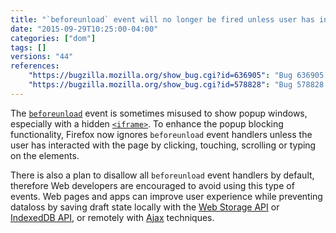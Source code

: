 ```yaml
---
title: "`beforeunload` event will no longer be fired unless user has interacted with the page"
date: "2015-09-29T10:25:00-04:00"
categories: ["dom"]
tags: []
versions: "44"
references:
    "https://bugzilla.mozilla.org/show_bug.cgi?id=636905": "Bug 636905 - Don't allow onbeforeunload dialog unless I have interacted with the page"
    "https://bugzilla.mozilla.org/show_bug.cgi?id=578828": "Bug 578828 - Default to not allowing onbeforeunload dialogs"
---
```

The [`beforeunload`](https://developer.mozilla.org/en-US/docs/Web/Events/beforeunload) event is sometimes misused to show popup windows, especially with a hidden [`<iframe>`](https://developer.mozilla.org/en-US/docs/Web/HTML/Element/iframe). To enhance the popup blocking functionality, Firefox now ignores `beforeunload` event handlers unless the user has interacted with the page by clicking, touching, scrolling or typing on the elements.

There is also a plan to disallow all `beforeunload` event handlers by default, therefore Web developers are encouraged to avoid using this type of events. Web pages and apps can improve user experience while preventing dataloss by saving draft state locally with the [Web Storage API](https://developer.mozilla.org/en-US/docs/Web/API/Web_Storage_API) or [IndexedDB API](https://developer.mozilla.org/en-US/docs/Web/API/IndexedDB_API), or remotely with [Ajax](https://developer.mozilla.org/en-US/docs/Ajax) techniques.
